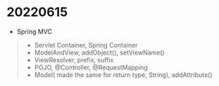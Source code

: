 # 20220615

- Spring MVC
> - Servlet Container, Spring Container
> - ModelAndView, addObject(),  setViewName()
> - ViewResolver, prefix, suffix
> - POJO, @Controller,  @RequestMapping
> - Model( made the same for return type, String), addAttribute()

